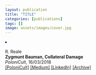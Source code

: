 ```yaml
---
layout: publication
title: "TITLE"
categories: [publications]
tags: []
image: assets/images/cover.jpg
---
```

<!-- Item: TODO -->
<li ><p>
R. Reale<br>
<b>Zygmunt Bauman, Collateral Damage</b><br>
<i>PoloniCult</i>, 16/03/2018
<br />
<a href="https://polonicult.com/zygmunt-bauman-collateral-damage/" target="_blank">[PoloniCult]</a>
<a href="https://medium.com/@robertoreale/zygmunt-bauman-collateral-damage-3a4987800842" target="_blank">[Medium]</a>
<a href="https://www.linkedin.com/pulse/zygmunt-bauman-collateral-damage-roberto-reale/" target="_blank">[LinkedIn]</a>
<a href="https://web.archive.org/web/*/https://polonicult.com/zygmunt-bauman-collateral-damage/" target="_blank">[Archive]</a>
</p>
<div id="bib_TODO" class="bibtex noshow">
<pre>
</pre>
</div>
</li>
